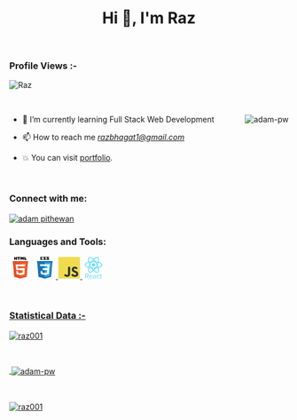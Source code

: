 
<h1 align="center">Hi 👋, I'm Raz</h1>
<!-- <h3 align="center">Student at Masai School, Bangalore🌟.</h3> -->
<!-- <p align="center">
  <a href="https://github.com/DenverCoder1/readme-typing-svg"><img src="https://readme-typing-svg.herokuapp.com?font=Time+New+Roman&color=cyan&size=25&center=true&vCenter=true&width=600&height=100&lines=Welcome+To+My+Github+Profile+Page..&hearts;++;Love+to+learn+new+stuffs.."></a>
</p>	 -->
<br>
<p align="right"> <h3>Profile Views :-</h3> <img src="https://komarev.com/ghpvc/?username=raz001&label=Profile%20views&color=0e75b6&style=flat"
    alt="Raz" /> 
  </p>

<br>
<p><img align="right" src="https://github.com/Adam-pw/Adam-pw/blob/main/animation_500_kxa883sd.gif" alt="adam-pw" /></p>


- 🌱 I’m currently learning Full Stack Web Development

- 📫 How to reach me *razbhagat1@gmail.com*

- :boom: You can visit [portfolio](https://raz001.github.io/).

<br>

<h3 align="left">Connect with me:</h3>
<p align="left">
  <a href="https://www.linkedin.com/in/raz-bhagat-0b863922a/" target="_blank"><img align="center"
      src="https://raw.githubusercontent.com/rahuldkjain/github-profile-readme-generator/master/src/images/icons/Social/linked-in-alt.svg"
      alt="adam pithewan" height="30" width="40" /></a>
 
<br>

<h3 align="left">Languages and Tools:</h3>
<p align="left"> <a href="https://www.w3.org/html/" target="_blank" rel="noreferrer"> <img
      src="https://raw.githubusercontent.com/devicons/devicon/master/icons/html5/html5-original-wordmark.svg"
      alt="html5" width="40" height="40" /></a>  </a> <a href="https://www.w3schools.com/css/" target="_blank"
    rel="noreferrer"> <img
      src="https://raw.githubusercontent.com/devicons/devicon/master/icons/css3/css3-original-wordmark.svg" alt="css3"
      width="40" height="40" /> </a> <a href="https://developer.mozilla.org/en-US/docs/Web/JavaScript" target="_blank"
    rel="noreferrer"> <img
      src="https://raw.githubusercontent.com/devicons/devicon/master/icons/javascript/javascript-original.svg"
      alt="javascript" width="40" height="40" />  </a><a href="https://reactjs.org/" target="_blank" rel="noreferrer"> <img
      src="https://raw.githubusercontent.com/devicons/devicon/master/icons/react/react-original-wordmark.svg"
      alt="react" width="40" height="40"  border-radius="50%" />  </p>

<br>

<h3>Statistical Data :-</h3>
<p><img align="center"
    src="https://github-readme-stats.vercel.app/api/top-langs?username=raz001&show_icons=true&locale=en&bg_color=0d1117&text_color=ffffff&layout=compact"
    alt="raz001" 
    bg_color=#808080/></p>

<br>

<p>&nbsp;<img align="center" src="https://github-readme-stats.vercel.app/api?username=raz001&show_icons=true&locale=en&bg_color=0d1117&text_color=ffffff&repo=convoychat"
    alt="adam-pw" /></p>

<br>

<p><img align="center" src="https://github-readme-streak-stats.herokuapp.com/?user=raz001&theme=dark&background=0d1117&date_format=M%20j%5B%2C%20Y%5D" alt="raz001" /></p>

